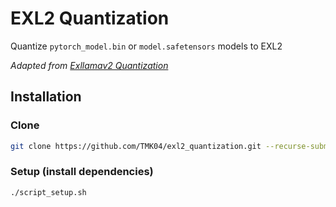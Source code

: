 # EXL2 Quantization

Quantize `pytorch_model.bin` or `model.safetensors` models to EXL2

*Adapted from [Exllamav2 Quantization](https://colab.research.google.com/drive/1Cbb8nrwUxoxAbsIu1LLotsk2W52nj0Py)*

## Installation

### Clone

```sh
git clone https://github.com/TMK04/exl2_quantization.git --recurse-submodules -j8
```

### Setup (install dependencies)

```sh
./script_setup.sh
```
